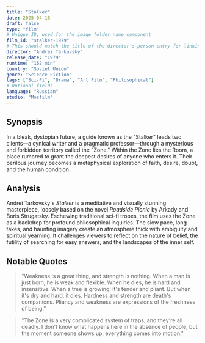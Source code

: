 ```yaml
---
title: "Stalker"
date: 2025-04-18
draft: false
type: "film"
# Unique ID, used for the image folder name component
film_id: "stalker-1979" 
# This should match the title of the director's person entry for linking
director: "Andrei Tarkovsky" 
release_date: "1979"
runtime: "162 min"
country: "Soviet Union"
genre: "Science Fiction" 
tags: ["Sci-Fi", "Drama", "Art Film", "Philosophical"] 
# Optional fields
language: "Russian"
studio: "Mosfilm"
---
```


## Synopsis

In a bleak, dystopian future, a guide known as the "Stalker" leads two clients—a cynical writer and a pragmatic professor—through a mysterious and forbidden territory called the "Zone." Within the Zone lies the Room, a place rumored to grant the deepest desires of anyone who enters it. Their perilous journey becomes a metaphysical exploration of faith, desire, doubt, and the human condition.

## Analysis

Andrei Tarkovsky's *Stalker* is a meditative and visually stunning masterpiece, loosely based on the novel *Roadside Picnic* by Arkady and Boris Strugatsky. Eschewing traditional sci-fi tropes, the film uses the Zone as a backdrop for profound philosophical inquiries. The slow pace, long takes, and haunting imagery create an atmosphere thick with ambiguity and spiritual yearning. It challenges viewers to reflect on the nature of belief, the futility of searching for easy answers, and the landscapes of the inner self.

## Notable Quotes

> "Weakness is a great thing, and strength is nothing. When a man is just born, he is weak and flexible. When he dies, he is hard and insensitive. When a tree is growing, it's tender and pliant. But when it's dry and hard, it dies. Hardness and strength are death's companions. Pliancy and weakness are expressions of the freshness of being."

> "The Zone is a very complicated system of traps, and they're all deadly. I don't know what happens here in the absence of people, but the moment someone shows up, everything comes into motion."